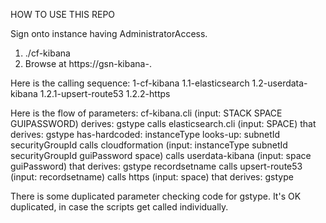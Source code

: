 HOW TO USE THIS REPO

Sign onto instance having AdministratorAccess.
1. ./cf-kibana <stackname> <space> <guipassword>
2. Browse at https://gsn-kibana-<space>.<well-known domain>

Here is the calling sequence:
1-cf-kibana
1.1-elasticsearch
1.2-userdata-kibana
1.2.1-upsert-route53
1.2.2-https

Here is the flow of parameters:
cf-kibana.cli (input: STACK SPACE GUIPASSWORD) derives: gstype
 calls elasticsearch.cli (input: SPACE) that derives: gstype
 has-hardcoded: instanceType
 looks-up: subnetId securityGroupId
 calls cloudformation (input: instanceType subnetId securityGroupId guiPassword space)
 calls userdata-kibana (input: space guiPassword) that derives: gstype recordsetname
  calls upsert-route53 (input: recordsetname)
  calls https (input: space) that derives: gstype


There is some duplicated parameter checking code for gstype. It's OK duplicated,
in case the scripts get called individually.
